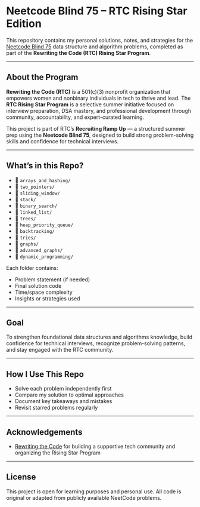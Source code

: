 # Neetcode Blind 75 – RTC Rising Star Edition

This repository contains my personal solutions, notes, and strategies for the [Neetcode Blind 75](https://neetcode.io/practice) data structure and algorithm problems, completed as part of the **Rewriting the Code (RTC) Rising Star Program**.

---

## About the Program

**Rewriting the Code (RTC)** is a 501(c)(3) nonprofit organization that empowers women and nonbinary individuals in tech to thrive and lead. The **RTC Rising Star Program** is a selective summer initiative focused on interview preparation, DSA mastery, and professional development through community, accountability, and expert-curated learning.

This project is part of RTC’s **Recruiting Ramp Up** — a structured summer prep using the **Neetcode Blind 75**, designed to build strong problem-solving skills and confidence for technical interviews.

---

## What’s in this Repo?

- 📂 `arrays_and_hashing/`
- 📂 `two_pointers/`
- 📂 `sliding_window/`
- 📂 `stack/`
- 📂 `binary_search/`
- 📂 `linked_list/`
- 📂 `trees/`
- 📂 `heap_priority_queue/`
- 📂 `backtracking/`
- 📂 `tries/`
- 📂 `graphs/`
- 📂 `advanced_graphs/`
- 📂 `dynamic_programming/`

Each folder contains:
- Problem statement (if needed)
- Final solution code
- Time/space complexity
- Insights or strategies used

---

## Goal

To strengthen foundational data structures and algorithms knowledge, build confidence for technical interviews, recognize problem-solving patterns, and stay engaged with the RTC community.

---

## How I Use This Repo

- Solve each problem independently first
- Compare my solution to optimal approaches
- Document key takeaways and mistakes
- Revisit starred problems regularly

---

## Acknowledgements

- [Rewriting the Code](https://rewritingthecode.org) for building a supportive tech community and organizing the Rising Star Program

---

## License

This project is open for learning purposes and personal use. All code is original or adapted from publicly available NeetCode problems.
